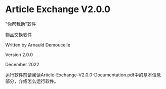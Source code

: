 # Article Exchange V2.0.0
"你帮我助"软件

物品交换软件

Written by Arnauld Demoucelle

Version 2.0.0

December 2022

运行软件前请阅读Article-Exchange-V2.0.0-Documentation.pdf中的基本信息部分，介绍怎么运行软件。

